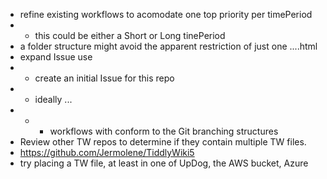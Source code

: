 * refine existing workflows to acomodate one top priority per timePeriod
* * this could be either a Short or Long tinePeriod
* a folder structure might avoid the apparent restriction of just one ....html
* expand Issue use
* * create an initial Issue for this repo
* * ideally ...
* * * workflows with conform to the Git branching structures
* Review other TW repos to determine if they contain multiple TW files.
* https://github.com/Jermolene/TiddlyWiki5
* try placing a TW file, at least in one of UpDog, the AWS bucket, Azure
